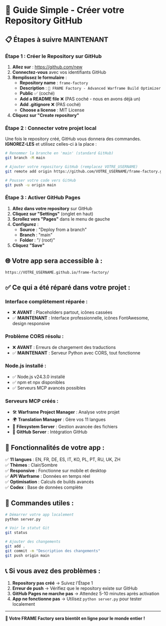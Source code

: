 # 🚀 Guide Simple - Créer votre Repository GitHub

## 📋 **Étapes à suivre MAINTENANT**

### **Étape 1 : Créer le Repository sur GitHub**

1. **Allez sur** : https://github.com/new
2. **Connectez-vous** avec vos identifiants GitHub
3. **Remplissez le formulaire** :
   - **Repository name** : `frame-factory`
   - **Description** : `🚀 FRAME Factory - Advanced Warframe Build Optimizer`
   - **Public** ✅ (coché)
   - **Add a README file** ❌ (PAS coché - nous en avons déjà un)
   - **Add .gitignore** ❌ (PAS coché)
   - **Choose a license** : MIT License
4. **Cliquez sur "Create repository"**

### **Étape 2 : Connecter votre projet local**

Une fois le repository créé, GitHub vous donnera des commandes. **IGNOREZ-LES** et utilisez celles-ci à la place :

```bash
# Renommer la branche en 'main' (standard GitHub)
git branch -M main

# Ajouter votre repository GitHub (remplacez VOTRE_USERNAME)
git remote add origin https://github.com/VOTRE_USERNAME/frame-factory.git

# Pousser votre code vers GitHub
git push -u origin main
```

### **Étape 3 : Activer GitHub Pages**

1. **Allez dans votre repository** sur GitHub
2. **Cliquez sur "Settings"** (onglet en haut)
3. **Scrollez vers "Pages"** dans le menu de gauche
4. **Configurez** :
   - **Source** : "Deploy from a branch"
   - **Branch** : "main"
   - **Folder** : "/ (root)"
5. **Cliquez "Save"**

## 🌐 **Votre app sera accessible à** :
```
https://VOTRE_USERNAME.github.io/frame-factory/
```

## ✅ **Ce qui a été réparé dans votre projet** :

### **Interface complètement réparée** :
- ❌ **AVANT** : Placeholders partout, icônes cassées
- ✅ **MAINTENANT** : Interface professionnelle, icônes FontAwesome, design responsive

### **Problème CORS résolu** :
- ❌ **AVANT** : Erreurs de chargement des traductions
- ✅ **MAINTENANT** : Serveur Python avec CORS, tout fonctionne

### **Node.js installé** :
- ✅ Node.js v24.3.0 installé
- ✅ npm et npx disponibles
- ✅ Serveurs MCP avancés possibles

### **Serveurs MCP créés** :
- 🛠️ **Warframe Project Manager** : Analyse votre projet
- 🌍 **Translation Manager** : Gère vos 11 langues
- 📁 **Filesystem Server** : Gestion avancée des fichiers
- 🐙 **GitHub Server** : Intégration GitHub

## 🎯 **Fonctionnalités de votre app** :

✅ **11 langues** : EN, FR, DE, ES, IT, KO, PL, PT, RU, UK, ZH  
✅ **Thèmes** : Clair/Sombre  
✅ **Responsive** : Fonctionne sur mobile et desktop  
✅ **API Warframe** : Données en temps réel  
✅ **Optimisation** : Calculs de builds avancés  
✅ **Codex** : Base de données complète  

## 🔧 **Commandes utiles** :

```bash
# Démarrer votre app localement
python server.py

# Voir le statut Git
git status

# Ajouter des changements
git add .
git commit -m "Description des changements"
git push origin main
```

## 📞 **Si vous avez des problèmes** :

1. **Repository pas créé** → Suivez l'Étape 1
2. **Erreur de push** → Vérifiez que le repository existe sur GitHub
3. **GitHub Pages ne marche pas** → Attendez 5-10 minutes après activation
4. **App ne fonctionne pas** → Utilisez `python server.py` pour tester localement

---

**🎉 Votre FRAME Factory sera bientôt en ligne pour le monde entier !**
